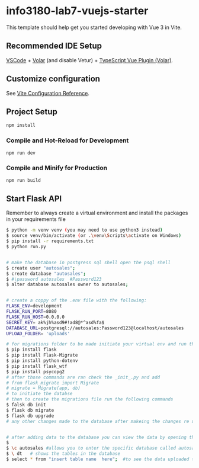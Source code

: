 # info3180-lab7-vuejs-starter

This template should help get you started developing with Vue 3 in Vite.

## Recommended IDE Setup

[VSCode](https://code.visualstudio.com/) + [Volar](https://marketplace.visualstudio.com/items?itemName=johnsoncodehk.volar) (and disable Vetur) + [TypeScript Vue Plugin (Volar)](https://marketplace.visualstudio.com/items?itemName=johnsoncodehk.vscode-typescript-vue-plugin).

## Customize configuration

See [Vite Configuration Reference](https://vitejs.dev/config/).

## Project Setup

```sh
npm install
```

### Compile and Hot-Reload for Development

```sh
npm run dev
```

### Compile and Minify for Production

```sh
npm run build
```

## Start Flask API

Remember to always create a virtual environment and install the packages in your requirements file

```bash
$ python -m venv venv (you may need to use python3 instead)
$ source venv/bin/activate (or .\venv\Scripts\activate on Windows)
$ pip install -r requirements.txt 
$ python run.py
```
``` bash

# make the database in postgress sql shell open the psql shell
$ create user "autosales";
$ create database "autosales";
$ #\password autosales  #Password123
$ alter database autosales owner to autosales;


# create a coppy of the .env file with the following:
FLASK_ENV=development
FLASK_RUN_PORT=8080
FLASK_RUN_HOST=0.0.0.0
SECRET_KEY= ak%jh%asd9#!ad8@*^asd%fa$
DATABASE_URL=postgresql://autosales:Password123@localhost/autosales
UPLOAD_FOLDER= 'uploads'

# for migrations folder to be made initiate your virtual env and run the following commands.
$ pip install flask 
$ pip install Flask-Migrate
$ pip install python-dotenv
$ pip install flask_wtf
$ pip install psycopg2
# after those commands are ran check the _init_.py and add 
# from flask_migrate import Migrate
# migrate = Migrate(app, db)
# to initiate the databse
# then to create the migrations file run the following commands
$ falsk db init
$ flask db migrate 
$ flask db upgrade 
# any other changes made to the database after makeing the changes re use the commands above.


# after adding data to the database you can view the data by opening the psql shell and running the following commands after logging in.
$
$ \c autosales #allows you to enter the specific database called autosales
$ \ dt   # shows the tables in the database
$ select * from "insert table name  here";  #to see the data uploaded to the database remove the ("") when typing in the specific table.

